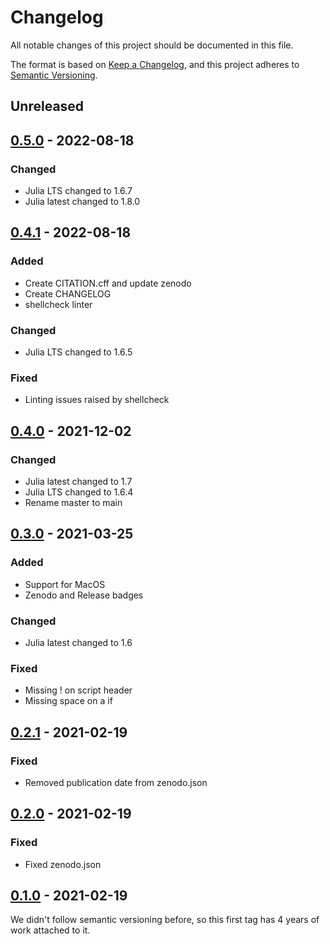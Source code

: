 # Changelog

All notable changes of this project should be documented in this file.

The format is based on [Keep a Changelog](https://keepachangelog.com/en/1.0.0/),
and this project adheres to [Semantic Versioning](https://semver.org/spec/v2.0.0.html).

## Unreleased

## [0.5.0] - 2022-08-18

### Changed
- Julia LTS changed to 1.6.7
- Julia latest changed to 1.8.0

## [0.4.1] - 2022-08-18

### Added
- Create CITATION.cff and update zenodo
- Create CHANGELOG
- shellcheck linter

### Changed
- Julia LTS changed to 1.6.5

### Fixed
- Linting issues raised by shellcheck

## [0.4.0] - 2021-12-02

### Changed
- Julia latest changed to 1.7
- Julia LTS changed to 1.6.4
- Rename master to main

## [0.3.0] - 2021-03-25

### Added
- Support for MacOS
- Zenodo and Release badges

### Changed
- Julia latest changed to 1.6

### Fixed
- Missing ! on script header
- Missing space on a if

## [0.2.1] - 2021-02-19

### Fixed
- Removed publication date from zenodo.json

## [0.2.0] - 2021-02-19

### Fixed
- Fixed zenodo.json

## [0.1.0] - 2021-02-19

We didn't follow semantic versioning before, so this first tag has 4 years of work attached to it.

[unreleased]: https://github.com/abelsiqueira/jill/compare/v0.5.0...HEAD
[0.5.0]: https://github.com/abelsiqueira/jill/compare/v0.4.1...v0.5.0
[0.4.1]: https://github.com/abelsiqueira/jill/compare/v0.4.0...v0.4.1
[0.4.0]: https://github.com/abelsiqueira/jill/compare/v0.3.0...v0.4.0
[0.3.0]: https://github.com/abelsiqueira/jill/compare/v0.2.1...v0.3.0
[0.2.1]: https://github.com/abelsiqueira/jill/compare/v0.2.0...v0.2.1
[0.2.0]: https://github.com/abelsiqueira/jill/compare/v0.1.0...v0.2.0
[0.1.0]: https://github.com/abelsiqueira/jill/releases/tag/v0.1.0
